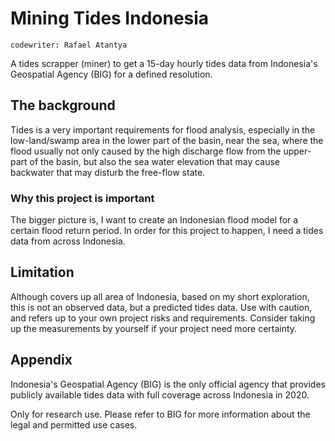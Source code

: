 # Mining Tides Indonesia

`codewriter: Rafael Atantya`

A tides scrapper (miner) to get a 15-day hourly tides data from Indonesia's Geospatial Agency (BIG) for a defined resolution.

## The background
Tides is a very important requirements for flood analysis, especially in the low-land/swamp area in the lower part of the basin, near the sea, where the flood usually not only caused by the high discharge flow from the upper-part of the basin, but also the sea water elevation that may cause backwater that may disturb the free-flow state.

### Why this project is important
The bigger picture is, I want to create an Indonesian flood model for a certain flood return period. In order for this project to happen, I need a tides data from across Indonesia. 

## Limitation
Although covers up all area of Indonesia, based on my short exploration, this is not an observed data, but a predicted tides data. Use with caution, and refers up to your own project risks and requirements. Consider taking up the measurements by yourself if your project need more certainty.

## Appendix
Indonesia's Geospatial Agency (BIG) is the only official agency that provides publicly available tides data with full coverage across Indonesia in 2020.

Only for research use. Please refer to BIG for more information about the legal and permitted use cases.


